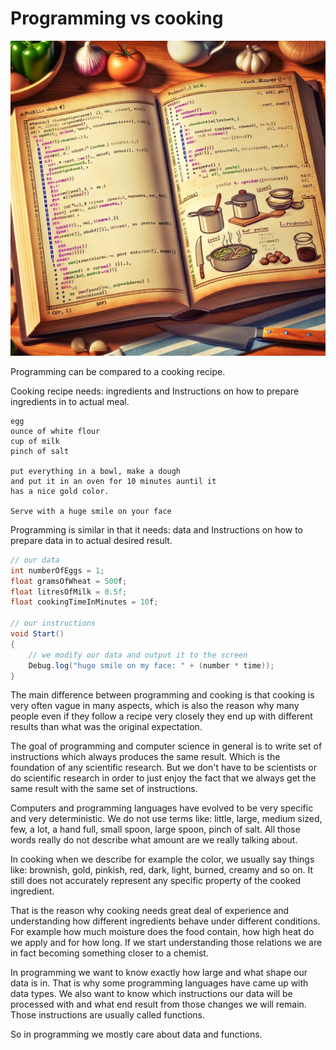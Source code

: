 # Programming vs cooking

![programming vs cooking2](../img/programming_vs_cooking2.webp)

Programming can be compared to a cooking recipe.

Cooking recipe needs:
ingredients and Instructions on how to prepare ingredients in to actual meal.
```
egg
ounce of white flour
cup of milk
pinch of salt

put everything in a bowl, make a dough
and put it in an oven for 10 minutes auntil it
has a nice gold color.

Serve with a huge smile on your face
```

Programming is similar in that it needs:
data and Instructions on how to prepare data in to actual desired result.
```csharp
// our data
int numberOfEggs = 1;
float gramsOfWheat = 500f;
float litresOfMilk = 0.5f;
float cookingTimeInMinutes = 10f;

// our instructions
void Start()
{
	// we modify our data and output it to the screen
	Debug.log("huge smile on my face: " + (number * time));
}
```

The main difference between programming and cooking is that
cooking is very often vague in many aspects, which is also the 
reason why many people even if they follow a recipe very closely they
end up with different results than what was the original expectation.

The goal of programming and computer science in general is to write set of instructions which always produces the same result. Which is the foundation of any scientific research.
But we don't have to be scientists or do scientific research in order to just enjoy the fact that
we always get the same result with the same set of instructions.

Computers and programming languages have evolved to be very specific and very deterministic.
We do not use terms like: little, large, medium sized, few, a lot, a hand full, small spoon, large spoon, pinch of salt. All those words really do not describe what amount are we really talking about.

In cooking when we describe for example the color, we usually say things like:
brownish, gold, pinkish, red, dark, light, burned, creamy and so on. It still does not accurately represent any specific property of the cooked ingredient.

That is the reason why cooking needs great deal of experience and understanding how different ingredients behave under different conditions. For example how much moisture does the food contain, how high heat do we apply and for how long. If we start understanding those relations we are in fact becoming something closer to a chemist.

In programming we want to know exactly how large and what shape our data is in.
That is why some programming languages have came up with data types.
We also want to know which instructions our data will be processed with and what end result from those changes we will remain. Those instructions are usually called functions.

So in programming we mostly care about data and functions.